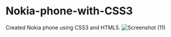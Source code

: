 # Nokia-phone-with-CSS3
Created Nokia phone using CSS3 and HTML5.
![Screenshot (11)](https://user-images.githubusercontent.com/107327673/204917771-68abc67a-6528-4e5a-acd8-d5830dccb532.png)
